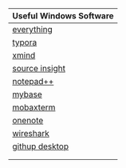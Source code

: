 ##  

| Useful Windows Software                                      |
| ------------------------------------------------------------ |
| [everything](https://www.voidtools.com/zh-cn/)               |
| [typora](https://www.typora.io/)                             |
| [xmind](https://www.xmind.net/)                              |
| [source insight](https://www.sourceinsight.com/)             |
| [notepad++](https://notepad-plus-plus.org/)                  |
| [mybase](http://www.wjjsoft.com/mybase_cn.html)              |
| [mobaxterm](https://mobaxterm.mobatek.net/)                  |
| [onenote](https://products.office.com/zh-cn/onenote/digital-note-taking-app) |
| [wireshark](https://www.wireshark.org/)                      |
| [githup desktop](https://desktop.github.com/)                |
|                                                              |
|                                                              |

